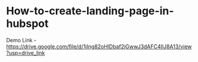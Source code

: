 # How-to-create-landing-page-in-hubspot


Demo Link -https://drive.google.com/file/d/1jIng82oHlDbaf2jGwwJ3dAFC4IlJ8A13/view?usp=drive_link
